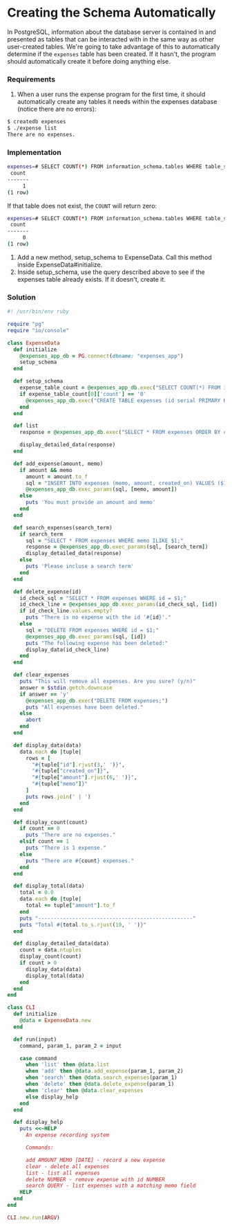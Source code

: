 # Creating the Schema Automatically

In PostgreSQL, information about the database server is contained in and presented as tables that can be interacted with in the same way as other user-created tables. We're going to take advantage of this to automatically determine if the `expenses` table has been created. If it hasn't, the program should automatically create it before doing anything else.

### Requirements

1. When a user runs the expense program for the first time, it should automatically create any tables it needs within the expenses database (notice there are no errors):

```bash
$ createdb expenses
$ ./expense list
There are no expenses.
```

### Implementation

```bash
expenses=# SELECT COUNT(*) FROM information_schema.tables WHERE table_schema = 'public' AND table_name = 'expenses';
 count
-------
     1
(1 row)
```

If that table does not exist, the `COUNT` will return zero:

```bash
expenses=# SELECT COUNT(*) FROM information_schema.tables WHERE table_schema = 'public' AND table_name = 'doesnotexist';
 count
-------
     0
(1 row)
```

1. Add a new method, setup_schema to ExpenseData. Call this method inside ExpenseData#initialize.
2. Inside setup_schema, use the query described above to see if the expenses table already exists. If it doesn't, create it.

### Solution

```ruby
#! /usr/bin/env ruby

require "pg"
require "io/console"

class ExpenseData
  def initialize
    @expenses_app_db = PG.connect(dbname: "expenses_app")
    setup_schema
  end

  def setup_schema
    expense_table_count = @expenses_app_db.exec("SELECT COUNT(*) FROM information_schema.tables WHERE table_schema = 'public' AND table_name = 'expenses';")
    if expense_table_count[0]['count'] == '0'
      @expenses_app_db.exec("CREATE TABLE expenses (id serial PRIMARY KEY, amount numeric(6,2) NOT NULL, memo text NOT NULL, created_on date NOT NULL);")
    end
  end

  def list
    response = @expenses_app_db.exec("SELECT * FROM expenses ORDER BY created_on ASC;")

    display_detailed_data(response)
  end

  def add_expense(amount, memo)
    if amount && memo
      amount = amount.to_f
      sql = "INSERT INTO expenses (memo, amount, created_on) VALUES ($1, $2, NOW());"
      @expenses_app_db.exec_params(sql, [memo, amount])
    else
      puts 'You must provide an amount and memo'
    end
  end

  def search_expenses(search_term)
    if search_term
      sql = "SELECT * FROM expenses WHERE memo ILIKE $1;"
      response = @expenses_app_db.exec_params(sql, [search_term])
      display_detailed_data(response)
    else
      puts 'Please incluse a search term'
    end
  end

  def delete_expense(id)
    id_check_sql = "SELECT * FROM expenses WHERE id = $1;"
    id_check_line = @expenses_app_db.exec_params(id_check_sql, [id])
    if id_check_line.values.empty?
      puts "There is no expense with the id '#{id}'."
    else
      sql = "DELETE FROM expenses WHERE id = $1;"
      @expenses_app_db.exec_params(sql, [id])
      puts "The following expense has been deleted:"
      display_data(id_check_line)
    end
  end

  def clear_expenses
    puts "This will remove all expenses. Are you sure? (y/n)"
    answer = $stdin.getch.downcase
    if answer == 'y'
      @expenses_app_db.exec("DELETE FROM expenses;")
      puts "All expenses have been deleted."
    else
      abort
    end
  end

  def display_data(data)
    data.each do |tuple|
      rows = [
        "#{tuple["id"].rjust(3,' ')}",
        "#{tuple["created_on"]}",
        "#{tuple["amount"].rjust(6,' ')}",
        "#{tuple["memo"]}"
      ]
      puts rows.join(' | ')
    end
  end

  def display_count(count)
    if count == 0
      puts "There are no expenses."
    elsif count == 1
      puts "There is 1 expense."
    else
      puts "There are #{count} expenses."
    end
  end

  def display_total(data)
    total = 0.0
    data.each do |tuple|
      total += tuple["amount"].to_f
    end
    puts "--------------------------------------------------"
    puts "Total #{total.to_s.rjust(19, ' ')}"
  end

  def display_detailed_data(data)
    count = data.ntuples
    display_count(count)
    if count > 0
      display_data(data)
      display_total(data)
    end
  end
end

class CLI
  def initialize
    @data = ExpenseData.new
  end

  def run(input)
    command, param_1, param_2 = input

    case command
      when 'list' then @data.list
      when 'add' then @data.add_expense(param_1, param_2)
      when 'search' then @data.search_expenses(param_1)
      when 'delete' then @data.delete_expense(param_1)
      when 'clear' then @data.clear_expenses
      else display_help
    end
  end

  def display_help
    puts <<~HELP
      An expense recording system

      Commands:

      add AMOUNT MEMO [DATE] - record a new expense
      clear - delete all expenses
      list - list all expenses
      delete NUMBER - remove expense with id NUMBER
      search QUERY - list expenses with a matching memo field
    HELP
  end
end

CLI.new.run(ARGV)

```
